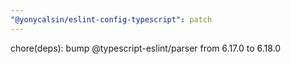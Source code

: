 ```yaml
---
"@yonycalsin/eslint-config-typescript": patch
---
```


chore(deps): bump @typescript-eslint/parser from 6.17.0 to 6.18.0
